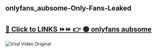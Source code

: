 
 ## onlyfans_aubsome-Only-Fans-Leaked

# <h2><a href="https://clipsfans.com/onlyfans_aubsome&ref=git">🔗 Click to LINKS ⏩⏩ 👉 🟢 onlyfans aubsome </a></h2>

<a href="https://clipsfans.com/onlyfans_aubsome&ref=git" rel="nofollow" data-target="animated-image.originalLink"><img src="https://i.ibb.co.com/xMMVF88/686577567.gif" alt="Viral Video Original" style="max-width: 100%; display: inline-block;" data-target="animated-image.originalImage"></a>
